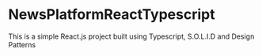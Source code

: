 # NewsPlatformReactTypescript
This is a simple React.js project built using Typescript, S.O.L.I.D and Design Patterns
